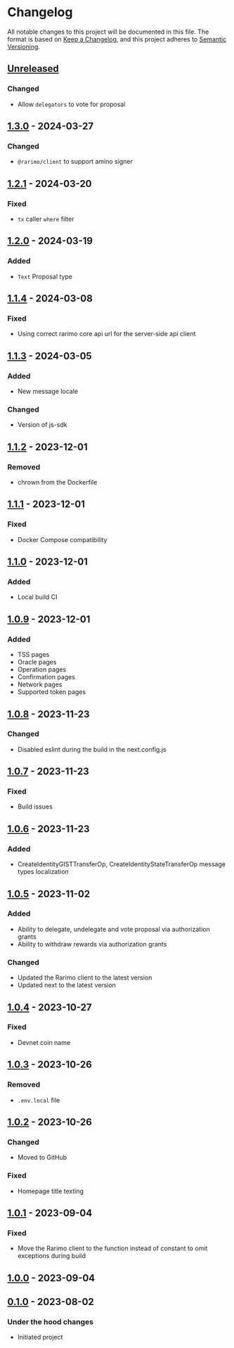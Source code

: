 # Changelog

All notable changes to this project will be documented in this file.
The format is based on [Keep a Changelog], and this project adheres to [Semantic Versioning].

## [Unreleased]
### Changed
- Allow `delegators` to vote for proposal

## [1.3.0] - 2024-03-27
### Changed
- `@rarimo/client` to support amino signer

## [1.2.1] - 2024-03-20
### Fixed
- `tx` caller `where` filter

## [1.2.0] - 2024-03-19
### Added
- `Text` Proposal type

## [1.1.4] - 2024-03-08
### Fixed
- Using correct rarimo core api url for the server-side api client

## [1.1.3] - 2024-03-05
### Added
- New message locale

### Changed
- Version of js-sdk

## [1.1.2] - 2023-12-01
### Removed
- chrown from the Dockerfile

## [1.1.1] - 2023-12-01
### Fixed
- Docker Compose compatibility

## [1.1.0] - 2023-12-01
### Added
- Local build CI

## [1.0.9] - 2023-12-01
### Added
- TSS pages
- Oracle pages
- Operation pages
- Confirmation pages
- Network pages
- Supported token pages

## [1.0.8] - 2023-11-23
### Changed
- Disabled eslint during the build in the next.config.js

## [1.0.7] - 2023-11-23
### Fixed
- Build issues

## [1.0.6] - 2023-11-23
### Added
- CreateIdentityGISTTransferOp, CreateIdentityStateTransferOp message types localization

## [1.0.5] - 2023-11-02
### Added
- Ability to delegate, undelegate and vote proposal via authorization grants
- Ability to withdraw rewards via authorization grants

### Changed
- Updated the Rarimo client to the latest version
- Updated next to the latest version

## [1.0.4] - 2023-10-27
### Fixed
- Devnet coin name

## [1.0.3] - 2023-10-26
### Removed
- `.env.local` file

## [1.0.2] - 2023-10-26
### Changed
- Moved to GitHub

### Fixed
- Homepage title texting

## [1.0.1] - 2023-09-04
### Fixed
- Move the Rarimo client to the function instead of constant to omit exceptions during build

## [1.0.0] - 2023-09-04

## [0.1.0] - 2023-08-02

### Under the hood changes

- Initiated project

[Unreleased]: https://gitlab.com/rarimo/scan/compare/1.3.0...HEAD
[1.3.0]: https://gitlab.com/rarimo/scan/compare/1.2.1...1.3.0
[1.2.1]: https://gitlab.com/rarimo/scan/compare/1.2.0...1.2.1
[1.2.0]: https://gitlab.com/rarimo/scan/compare/1.1.4...1.2.0
[1.1.4]: https://gitlab.com/rarimo/scan/compare/1.1.3...1.1.4
[1.1.3]: https://gitlab.com/rarimo/scan/compare/1.1.2...1.1.3
[1.1.2]: https://gitlab.com/rarimo/scan/compare/1.1.1...1.1.2
[1.1.1]: https://gitlab.com/rarimo/scan/compare/1.1.0...1.1.1
[1.1.0]: https://gitlab.com/rarimo/scan/compare/1.0.9...1.1.0
[1.0.9]: https://gitlab.com/rarimo/scan/compare/1.0.8...1.0.9
[1.0.8]: https://gitlab.com/rarimo/scan/compare/1.0.7...1.0.8
[1.0.7]: https://gitlab.com/rarimo/scan/compare/1.0.6...1.0.7
[1.0.6]: https://gitlab.com/rarimo/scan/compare/1.0.5...1.0.6
[1.0.5]: https://gitlab.com/rarimo/scan/compare/1.0.4...1.0.5
[1.0.4]: https://gitlab.com/rarimo/scan/compare/1.0.3...1.0.4
[1.0.3]: https://gitlab.com/rarimo/scan/compare/1.0.2...1.0.3
[1.0.2]: https://gitlab.com/rarimo/scan/compare/1.0.1...1.0.2
[1.0.1]: https://gitlab.com/rarimo/scan/compare/1.0.0...1.0.1
[1.0.0]: https://gitlab.com/rarimo/scan/compare/0.1.0...1.0.0
[0.1.0]: https://gitlab.com/rarimo/scan/tags/0.1.0
[Keep a Changelog]: https://keepachangelog.com/en/1.0.0/
[Semantic Versioning]: https://semver.org/spec/v2.0.0.html
